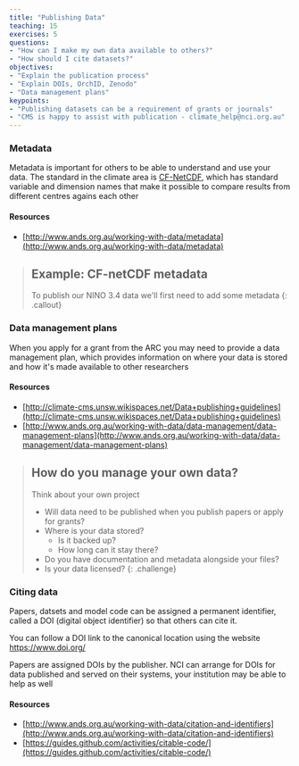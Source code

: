 ```yaml
---
title: "Publishing Data"
teaching: 15
exercises: 5
questions:
- "How can I make my own data available to others?"
- "How should I cite datasets?"
objectives:
- "Explain the publication process"
- "Explain DOIs, OrchID, Zenodo"
- "Data management plans"
keypoints:
- "Publishing datasets can be a requirement of grants or journals"
- "CMS is happy to assist with publication - climate_help@nci.org.au"
---
```


### Metadata

Metadata is important for others to be able to understand and use your data.
The standard in the climate area is [CF-NetCDF](http://cfconventions.org/),
which has standard variable and dimension names that make it possible to
compare results from different centres agains each other

#### Resources
 * [http://www.ands.org.au/working-with-data/metadata](http://www.ands.org.au/working-with-data/metadata)

> ## Example: CF-netCDF metadata
> To publish our NINO 3.4 data we'll first need to add some metadata
{: .callout}

### Data management plans

When you apply for a grant from the ARC you may need to provide a data
management plan, which provides information on where your data is stored and
how it's made available to other researchers


#### Resources
 * [http://climate-cms.unsw.wikispaces.net/Data+publishing+guidelines](http://climate-cms.unsw.wikispaces.net/Data+publishing+guidelines)
 * [http://www.ands.org.au/working-with-data/data-management/data-management-plans](http://www.ands.org.au/working-with-data/data-management/data-management-plans)

> ## How do you manage your own data?
> Think about your own project
> * Will data need to be published when you publish papers or apply for grants?
> * Where is your data stored?
>   * Is it backed up?
>   * How long can it stay there?
> * Do you have documentation and metadata alongside your files?
> * Is your data licensed?
{: .challenge}

### Citing data

Papers, datsets and model code can be assigned a permanent identifier, called a
DOI (digital object identifier) so that others can cite it.

You can follow a DOI link to the canonical location using the website https://www.doi.org/

Papers are assigned DOIs by the publisher. NCI can arrange for DOIs for data
published and served on their systems, your institution may be able to help as
well

#### Resources
 * [http://www.ands.org.au/working-with-data/citation-and-identifiers](http://www.ands.org.au/working-with-data/citation-and-identifiers)
 * [https://guides.github.com/activities/citable-code/](https://guides.github.com/activities/citable-code/)

